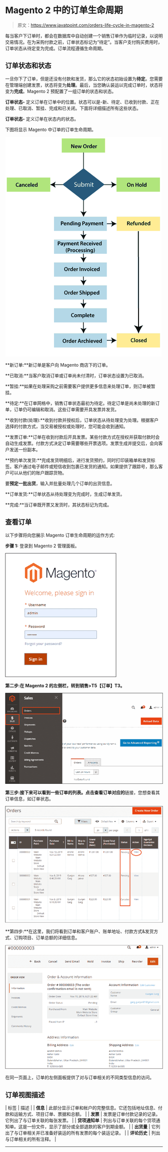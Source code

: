 # Magento 2 中的订单生命周期

> 原文：<https://www.javatpoint.com/orders-life-cycle-in-magento-2>

每当客户下订单时，都会在数据库中自动创建一个销售订单作为临时记录，以说明交易情况。在为采购付款之前，订单状态标记为“待定”。当客户支付购买费用时，订单状态从待定变为完成。订单流程遵循生命周期。

## 订单状态和状态

一旦你下了订单，但是还没有付款和发货，那么它的状态初始设置为**待定**。您需要在管理端创建发票，状态将变为**处理**。最后，当您确认装运以完成订单时，状态将变为**完成**。Magento 2 预配置了一组订单的状态和状态。

**订单状态-** 定义订单在订单中的位置。状态可以是-新、待定、已收到付款、正在处理、已取消、暂挂、完成和已关闭。下面将详细描述所有这些状态。

**订单状态-** 定义订单在状态内的状态。

下图将显示 Magento 中订单的订单生命周期。

![Orders Life Cycle in Magento 2](img/03bc5e635a01b49442b9f7d25b68bf13.png)

**新订单:**新订单是客户向 Magento 商店下的订单。

**已取消:**当客户取消订单或订单尚未付清时，订单状态设置为已取消。

**暂挂:**如果在处理采购之前需要客户提供更多信息来处理订单，则订单被暂挂。

**待定:**在订单网格中，销售订单状态最初为待定。待定订单是尚未处理的新订单，订单仍可编辑和取消。这些订单需要开具发票并发货。

**收到付款(处理):**收到付款并授权后，订单状态从待处理变为处理。根据客户选择的付款方式，当交易被授权或处理时，您可能会收到通知。

**发票订单:**订单在收到付款后开具发票。某些付款方式在授权并获取付款时会自动生成发票。付款方式决定订单需要哪些开票选项。发票生成并提交后，会向客户发送一份副本。

**预约单次发货:**完成发货明细后，进行发货预约，同时打印装箱单和发货标签。客户通过电子邮件或短信收到包裹已发货的通知。如果提供了跟踪号，那么客户可以从他们的账户跟踪货物。

要**预定一批出货**，输入并批量处理几个订单的出货信息。

**订单发货:**订单状态从待处理变为完成时，生成订单发货。

**完成:**当订单既开票又发货时，其状态标记为完成。

## 查看订单

以下步骤将向您展示 Magento 订单生命周期的运作方式:

**步骤 1:** 登录到 Magento 2 管理面板。

![Orders Life Cycle in Magento 2](img/05c23d73bebe554320503cc1f91a869d.png)

**第二步:**在 Magento 2 的左侧栏，转到**销售>T5【订单】T3。**

![Orders Life Cycle in Magento 2](img/e6e52f8420ff3178e064d1282cbb197b.png)

**第三步:**接下来可以看到一些订单的列表。点击**查看订单对应的**链接，您想查看其订单信息，如订单状态。

![Orders Life Cycle in Magento 2](img/5422b32692dfc138e9c822eae94dac0e.png)

**第四步:**在这里，我们将看到订单和客户账户、账单地址、付款方式&发货方式、订购项目、订单总额的详细信息。

![Orders Life Cycle in Magento 2](img/46c74e8e559e24cdbbd11d57f7f682dc.png)

在同一页面上，订单的左侧面板提供了对与订单相关的不同类型信息的访问。

## 订单视图描述

| 标签 | 描述 |
| **信息** | 此部分显示订单和帐户的完整信息。它还包括地址信息、付款和运输方式、项目订单、票据和总额。 |
| **发票** | 发票是订单付款记录的记录。它列出了与订单关联的每张发票。 |
| **贷项通知单** | 列出与订单关联的每个贷项通知单。这是一份文件，显示了部分或全部退款的客户到期金额。 |
| **出货量** | 它列出了与订单相关并已准备好装运的所有发票的每个装运记录。 |
| **评论历史** | 列出与订单相关的所有注释。 |

* * *